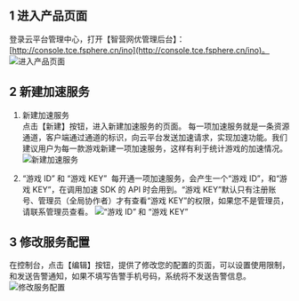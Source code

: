 ## 1 进入产品页面
登录云平台管理中心，打开【智营网优管理后台】：[http://console.tce.fsphere.cn/ino](http://console.tce.fsphere.cn/ino)。
![进入产品页面](https://mc.qcloudimg.com/static/img/d2a8f5b28887c81d9a78d2ae5004e314/image.png)

## 2 新建加速服务
1. 新建加速服务  
点击【新建】按钮，进入新建加速服务的页面。 
每一项加速服务就是一条资源通道，客户端通过通道的标识，向云平台发送加速请求，实现加速功能。我们建议用户为每一款游戏新建一项加速服务，这样有利于统计游戏的加速情况。
![新建加速服务](https://mc.qcloudimg.com/static/img/10f96aeb499c9c6197f131e23d513b97/image.png)

2. “游戏 ID” 和 “游戏 KEY”  
每开通一项加速服务，会产生一个“游戏 ID”，和“游戏 KEY”，在调用加速 SDK 的 API 时会用到。“游戏 KEY”默认只有注册账号、管理员（全局协作者）才有查看“游戏 KEY”的权限，如果您不是管理员，请联系管理员查看。
![“游戏 ID” 和 “游戏 KEY” ](https://mc.qcloudimg.com/static/img/f5fad17f09d8db87f037425fe5d47015/image.png)

## 3 修改服务配置
在控制台，点击【编辑】按钮，提供了修改您的配置的页面，可以设置使用限制，和发送告警通知，如果不填写告警手机号码，系统将不发送告警信息。
![修改服务配置](https://mc.qcloudimg.com/static/img/defa959c01e61bc8fe0c0c8f0e1051b6/image.png)





